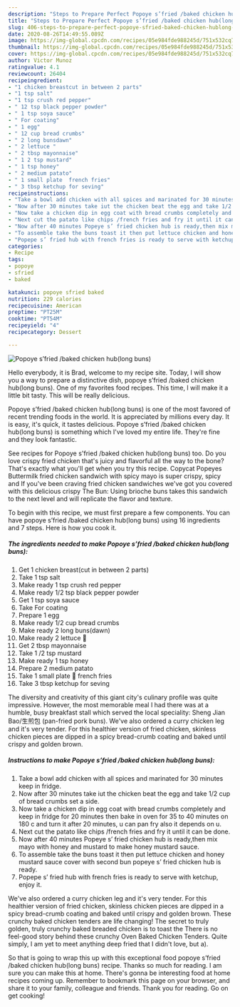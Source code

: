 ```yaml
---
description: "Steps to Prepare Perfect Popoye s’fried /baked chicken hub(long buns)"
title: "Steps to Prepare Perfect Popoye s’fried /baked chicken hub(long buns)"
slug: 406-steps-to-prepare-perfect-popoye-sfried-baked-chicken-hublong-buns
date: 2020-08-26T14:49:55.089Z
image: https://img-global.cpcdn.com/recipes/05e984fde988245d/751x532cq70/popoye-sfried-baked-chicken-hublong-buns-recipe-main-photo.jpg
thumbnail: https://img-global.cpcdn.com/recipes/05e984fde988245d/751x532cq70/popoye-sfried-baked-chicken-hublong-buns-recipe-main-photo.jpg
cover: https://img-global.cpcdn.com/recipes/05e984fde988245d/751x532cq70/popoye-sfried-baked-chicken-hublong-buns-recipe-main-photo.jpg
author: Victor Munoz
ratingvalue: 4.1
reviewcount: 26404
recipeingredient:
- "1 chicken breastcut in between 2 parts"
- "1 tsp salt"
- "1 tsp crush red pepper"
- " 12 tsp black pepper powder"
- " 1 tsp soya sauce"
- " For coating"
- " 1 egg"
- " 12 cup bread crumbs"
- " 2 long bunsdawn"
- " 2 lettuce "
- " 2 tbsp mayonnaise"
- " 1 2 tsp mustard"
- " 1 tsp honey"
- " 2 medium patato"
- " 1 small plate  french fries"
- " 3 tbsp ketchup for seving"
recipeinstructions:
- "Take a bowl add chicken with all spices and marinated for 30 minutes keep in fridge."
- "Now after 30 minutes take iut the chicken beat the egg and take 1/2 cup of bread crumbs set a side."
- "Now take a chicken dip in egg coat with bread crumbs completely and keep in fridge for 20 minutes then bake in oven for 35 to 40 minutes on 180 c and turn it after 20 minutes, u can pan fry also it depends on u."
- "Next cut the patato like chips /french fries and fry it until it can be done."
- "Now after 40 minutes Popeye s’ fried chicken hub is ready,then mix mayo with honey and mustard to make honey mustard sauce."
- "To assemble take the buns toast it then put lettuce chicken and honey mustard sauce cover with second bun popeye s’ fried chicken hub is ready."
- "Popepe s’ fried hub with french fries is ready to serve with ketchup, enjoy it."
categories:
- Recipe
tags:
- popoye
- sfried
- baked

katakunci: popoye sfried baked 
nutrition: 229 calories
recipecuisine: American
preptime: "PT25M"
cooktime: "PT54M"
recipeyield: "4"
recipecategory: Dessert

---
```



![Popoye s’fried /baked chicken hub(long buns)](https://img-global.cpcdn.com/recipes/05e984fde988245d/751x532cq70/popoye-sfried-baked-chicken-hublong-buns-recipe-main-photo.jpg)

Hello everybody, it is Brad, welcome to my recipe site. Today, I will show you a way to prepare a distinctive dish, popoye s’fried /baked chicken hub(long buns). One of my favorites food recipes. This time, I will make it a little bit tasty. This will be really delicious.

Popoye s’fried /baked chicken hub(long buns) is one of the most favored of recent trending foods in the world. It is appreciated by millions every day. It is easy, it's quick, it tastes delicious. Popoye s’fried /baked chicken hub(long buns) is something which I've loved my entire life. They're fine and they look fantastic.

See recipes for Popoye s&#39;fried /baked chicken hub(long buns) too. Do you love crispy fried chicken that&#39;s juicy and flavorful all the way to the bone? That&#39;s exactly what you&#39;ll get when you try this recipe. Copycat Popeyes Buttermilk fried chicken sandwich with spicy mayo is super crispy, spicy and If you&#39;ve been craving fried chicken sandwiches we&#39;ve got you covered with this delicious crispy The Bun: Using brioche buns takes this sandwich to the next level and will replicate the flavor and texture.


To begin with this recipe, we must first prepare a few components. You can have popoye s’fried /baked chicken hub(long buns) using 16 ingredients and 7 steps. Here is how you cook it.

<!--inarticleads1-->

##### The ingredients needed to make Popoye s’fried /baked chicken hub(long buns):

1. Get 1 chicken breast(cut in between 2 parts)
1. Take 1 tsp salt
1. Make ready 1 tsp crush red pepper
1. Make ready  1/2 tsp black pepper powder
1. Get  1 tsp soya sauce
1. Take  For coating
1. Prepare  1 egg
1. Make ready  1/2 cup bread crumbs
1. Make ready  2 long buns(dawn)
1. Make ready  2 lettuce 🥬
1. Get  2 tbsp mayonnaise
1. Take  1 /2 tsp mustard
1. Make ready  1 tsp honey
1. Prepare  2 medium patato
1. Take  1 small plate 🍟 french fries
1. Take  3 tbsp ketchup for seving


The diversity and creativity of this giant city&#39;s culinary profile was quite impressive. However, the most memorable meal I had there was at a humble, busy breakfast stall which served the local speciality: Sheng Jian Bao/生煎包 (pan-fried pork buns). We&#39;ve also ordered a curry chicken leg and it&#39;s very tender. For this healthier version of fried chicken, skinless chicken pieces are dipped in a spicy bread-crumb coating and baked until crispy and golden brown. 

<!--inarticleads2-->

##### Instructions to make Popoye s’fried /baked chicken hub(long buns):

1. Take a bowl add chicken with all spices and marinated for 30 minutes keep in fridge.
1. Now after 30 minutes take iut the chicken beat the egg and take 1/2 cup of bread crumbs set a side.
1. Now take a chicken dip in egg coat with bread crumbs completely and keep in fridge for 20 minutes then bake in oven for 35 to 40 minutes on 180 c and turn it after 20 minutes, u can pan fry also it depends on u.
1. Next cut the patato like chips /french fries and fry it until it can be done.
1. Now after 40 minutes Popeye s’ fried chicken hub is ready,then mix mayo with honey and mustard to make honey mustard sauce.
1. To assemble take the buns toast it then put lettuce chicken and honey mustard sauce cover with second bun popeye s’ fried chicken hub is ready.
1. Popepe s’ fried hub with french fries is ready to serve with ketchup, enjoy it.


We&#39;ve also ordered a curry chicken leg and it&#39;s very tender. For this healthier version of fried chicken, skinless chicken pieces are dipped in a spicy bread-crumb coating and baked until crispy and golden brown. These crunchy baked chicken tenders are life changing! The secret to truly golden, truly crunchy baked breaded chicken is to toast the There is no feel-good story behind these crunchy Oven Baked Chicken Tenders. Quite simply, I am yet to meet anything deep fried that I didn&#39;t love, but a). 

So that is going to wrap this up with this exceptional food popoye s’fried /baked chicken hub(long buns) recipe. Thanks so much for reading. I am sure you can make this at home. There's gonna be interesting food at home recipes coming up. Remember to bookmark this page on your browser, and share it to your family, colleague and friends. Thank you for reading. Go on get cooking!
